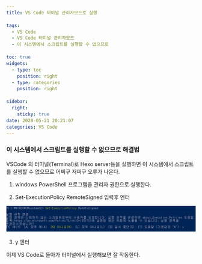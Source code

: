 ```yaml
---
title: VS Code 터미널 관리자모드로 실행

tags:
  - VS Code
  - VS Code 터미널 관리자모드
  - 이 시스템에서 스크립트를 실행할 수 없으므로

toc: true
widgets:
  - type: toc
    position: right
  - type: categories
    position: right

sidebar:
  right:
    sticky: true
date: 2020-05-21 20:21:07
categories: VS Code
---
```


### 이 시스템에서 스크립트를 실행할 수 없으므로 해결법

VSCode 의 터미널(Terminal)로 Hexo server등을 실행하면 
이 시스템에서 스크립트를 실행할 수 없으므로 어쩌구 저쩌구 오류가 나온다.

1. windows PowerShell 프로그램을 관리자 권한으로 실행한다.


2.  Set-ExecutionPolicy RemoteSigned 입력후 엔터

![스크립트 실행 규칙 변경](/images/powerShell.png)

3. y 엔터

이제 VS Code로 돌아가 터미널에서 실행해보면 잘 작동한다.